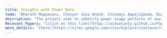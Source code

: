 ```yaml
---
title: Insights with Power Data
team: "Bharath Muppasani, Cheyyur Jaya Anand, Chinmayi Appajigowda, Biplav Srivastava, Lokesh Johri"
description: "The project aims to identify power usage patterns of any system, like buildings or factories, of interest using the harmonics data obtained from MiDAS IoT sensor. We also make power usage dataset (electricity consumption data and harmonics data) available from 8 institutions in manufacturing, education and medical institutions from the US and India "  
Relevant_Papers: "[click on this link](https://ai4society.github.io/Papers/#publication-4), [paper2](https://ai4society.github.io/Papers/publication-3)"
more_details: "[here](https://sites.google.com/site/biplavsrivastava/research-1/fast-slow-planning)"
---
```



